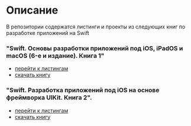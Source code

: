 # Описание
В репозитории содержатся листинги и проекты из следующих книг по разработке приложений на Swift

### "Swift. Основы разработки приложений под iOS, iPadOS и macOS (6-е и издание). Книга 1" 
- [перейти к листингам](https://github.com/DobbyWanKenoby/Books/tree/master/Book%201/Издание%206)
- [скачать книгу](https://swiftme.ru/product-category/books/)

### "Swift. Разработка приложений под iOS на основе фреймворка UIKit. Книга 2".
- [перейти к листингам](https://github.com/DobbyWanKenoby/Books/tree/master/Book%202)
- [скачать книгу](https://swiftme.ru/product-category/books/)